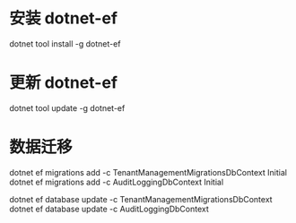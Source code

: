 ﻿# 安装 dotnet-ef
dotnet tool install -g dotnet-ef

# 更新 dotnet-ef
dotnet tool update -g dotnet-ef

# 数据迁移
dotnet ef migrations add -c TenantManagementMigrationsDbContext Initial
dotnet ef migrations add -c AuditLoggingDbContext Initial

dotnet ef database update -c TenantManagementMigrationsDbContext
dotnet ef database update -c AuditLoggingDbContext